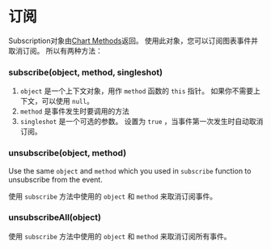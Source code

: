 # 订阅

Subscription对象由[Chart Methods](/book/Chart-Methods.md)返回。 使用此对象，您可以订阅图表事件并取消订阅。 所以有两种方法：

### subscribe(object, method, singleshot)

1. `object` 是一个上下文对象，用作 `method` 函数的 `this` 指针。 如果你不需要上下文，可以使用 `null`。
2. `method` 是事件发生时要调用的方法
3. `singleshot` 是一个可选的参数。 设置为 `true` ，当事件第一次发生时自动取消订阅。

### unsubscribe(object, method)

Use the same `object` and `method` which you used in `subscribe` function to unsubscribe from the event.

使用 `subscribe` 方法中使用的 `object` 和 `method` 来取消订阅事件。

### unsubscribeAll(object)

使用 `subscribe` 方法中使用的 `object` 和 `method` 来取消订阅所有事件。